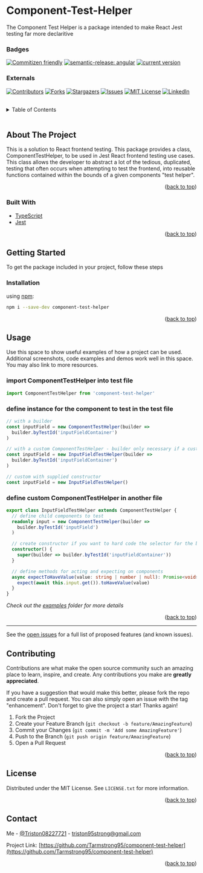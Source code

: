 # Component-Test-Helper

The Component Test Helper is a package intended to make React Jest testing far more declaritive

### Badges

[![Commitizen friendly](https://img.shields.io/badge/commitizen-friendly-brightgreen.svg)](http://commitizen.github.io/cz-cli/)
[![semantic-release: angular](https://img.shields.io/badge/semantic--release-angular-e10079?logo=semantic-release)](https://github.com/semantic-release/semantic-release)
[![current version](https://img.shields.io/npm/v/storybook-addon-next.svg)](https://www.npmjs.com/package/storybook-addon-next)

<div id="top"></div>

### Externals

[![Contributors][contributors-shield]][contributors-url]
[![Forks][forks-shield]][forks-url]
[![Stargazers][stars-shield]][stars-url]
[![Issues][issues-shield]][issues-url]
[![MIT License][license-shield]][license-url]
[![LinkedIn][linkedin-shield]][linkedin-url]

<!-- PROJECT LOGO -->
<br />

<!-- TABLE OF CONTENTS -->
<details>
  <summary>Table of Contents</summary>
  <ol>
    <li>
      <a href="#about-the-project">About The Project</a>
      <ul>
        <li><a href="#built-with">Built With</a></li>
      </ul>
    </li>
    <li>
      <a href="#getting-started">Getting Started</a>
      <ul>
        <li><a href="#prerequisites">Prerequisites</a></li>
        <li><a href="#installation">Installation</a></li>
      </ul>
    </li>
    <li><a href="#usage">Usage</a></li>
    <li><a href="#roadmap">Roadmap</a></li>
    <li><a href="#contributing">Contributing</a></li>
    <li><a href="#license">License</a></li>
    <li><a href="#contact">Contact</a></li>
    <li><a href="#acknowledgments">Acknowledgments</a></li>
  </ol>
</details>

<br/>

<!-- ABOUT THE PROJECT -->

## About The Project

This is a solution to React frontend testing. This package provides a class, ComponentTestHelper, to be used in Jest React frontend testing use cases. This class allows
the developer to abstract a lot of the tedious, duplicated, testing that often occurs
when attempting to test the frontend, into reusable functions contained within the bounds of a given components "test helper".

<p align="right">(<a href="#top">back to top</a>)</p>

### Built With

- [TypeScript](https://www.typescriptlang.org/)
- [Jest](https://jestjs.io/)

<p align="right">(<a href="#top">back to top</a>)</p>

<!-- GETTING STARTED -->

## Getting Started

To get the package included in your project, follow these steps

### Installation

using [npm](https://www.npmjs.com/):

```bash
npm i --save-dev component-test-helper
```

<p align="right">(<a href="#top">back to top</a>)</p>

<!-- USAGE EXAMPLES -->

## Usage

Use this space to show useful examples of how a project can be used. Additional screenshots, code examples and demos work well in this space. You may also link to more resources.

### import ComponentTestHelper into test file

```typescript
import ComponentTestHelper from 'component-test-helper'
```

### define instance for the component to test in the test file

```typescript
// with a builder
const inputField = new ComponentTestHelper(builder =>
  builder.byTestId('inputFieldContainer')
)

// with a custom ComponentTestHelper - builder only necessary if a custructor wasn't supplied
const inputField = new InputFieldTestHelper(builder =>
  builder.byTestId('inputFieldContainer')
)

// custom with supplied constructor
const inputField = new InputFieldTestHelper()
```

### define custom ComponentTestHelper in another file

```typescript
export class InputFieldTestHelper extends ComponentTestHelper {
  // define child components to test
  readonly input = new ComponentTestHelper(builder =>
    builder.byTestId('inputField')
  )

  // create constructor if you want to hard code the selector for the builder
  constructor() {
    super(builder => builder.byTestId('inputFieldContainer'))
  }

  // define methods for acting and expecting on components
  async expectToHaveValue(value: string | number | null): Promise<void> {
    expect(await this.input.get()).toHaveValue(value)
  }
}
```

_Check out the [examples](https://github.com/Tarmstrong95/component-test-helper/tree/main/src/examples) folder for more details_

<p align="right">(<a href="#top">back to top</a>)</p>

<hr>

See the [open issues](https://github.com/Tarmstrong95/component-test-helper/issues) for a full list of proposed features (and known issues).

<!-- CONTRIBUTING -->

## Contributing

Contributions are what make the open source community such an amazing place to learn, inspire, and create. Any contributions you make are **greatly appreciated**.

If you have a suggestion that would make this better, please fork the repo and create a pull request. You can also simply open an issue with the tag "enhancement".
Don't forget to give the project a star! Thanks again!

1. Fork the Project
2. Create your Feature Branch (`git checkout -b feature/AmazingFeature`)
3. Commit your Changes (`git commit -m 'Add some AmazingFeature'`)
4. Push to the Branch (`git push origin feature/AmazingFeature`)
5. Open a Pull Request

<p align="right">(<a href="#top">back to top</a>)</p>

<!-- LICENSE -->

## License

Distributed under the MIT License. See `LICENSE.txt` for more information.

<p align="right">(<a href="#top">back to top</a>)</p>

<!-- CONTACT -->

## Contact

Me - [@Triston08227721](https://twitter.com/Triston08227721) - triston95strong@gmail.com

Project Link: [https://github.com/Tarmstrong95/component-test-helper](https://github.com/Tarmstrong95/component-test-helper)

<p align="right">(<a href="#top">back to top</a>)</p>

<!-- MARKDOWN LINKS & IMAGES -->
<!-- https://www.markdownguide.org/basic-syntax/#reference-style-links -->

[contributors-shield]: https://img.shields.io/github/contributors/Tarmstrong95/component-test-helper.svg?style=for-the-badge
[contributors-url]: https://github.com/Tarmstrong95/component-test-helper/graphs/contributors
[forks-shield]: https://img.shields.io/github/forks/Tarmstrong95/component-test-helper.svg?style=for-the-badge
[forks-url]: https://github.com/Tarmstrong95/component-test-helper/network/members
[stars-shield]: https://img.shields.io/github/stars/Tarmstrong95/component-test-helper.svg?style=for-the-badge
[stars-url]: https://github.com/Tarmstrong95/component-test-helper/stargazers
[issues-shield]: https://img.shields.io/github/issues/Tarmstrong95/component-test-helper.svg?style=for-the-badge
[issues-url]: https://github.com/Tarmstrong95/component-test-helper/issues
[license-shield]: https://img.shields.io/github/license/Tarmstrong95/component-test-helper.svg?style=for-the-badge
[license-url]: https://github.com/Tarmstrong95/component-test-helper/blob/main/LICENSE
[linkedin-shield]: https://img.shields.io/badge/-LinkedIn-black.svg?style=for-the-badge&logo=linkedin&colorB=555
[linkedin-url]: https://linkedin.com/in/triston95strong
